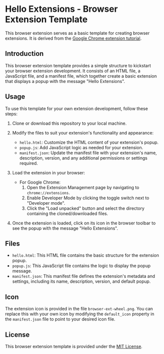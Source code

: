 # Hello Extensions - Browser Extension Template

This browser extension serves as a basic template for creating browser extensions. It is derived from the [Google Chrome extension tutorial](https://developer.chrome.com/docs/extensions/get-started/tutorial/hello-world).

## Introduction

This browser extension template provides a simple structure to kickstart your browser extension development. It consists of an HTML file, a JavaScript file, and a manifest file, which together create a basic extension that displays a popup with the message "Hello Extensions".

## Usage

To use this template for your own extension development, follow these steps:

1. Clone or download this repository to your local machine.
2. Modify the files to suit your extension's functionality and appearance:
   - `hello.html`: Customize the HTML content of your extension's popup.
   - `popup.js`: Add JavaScript logic as needed for your extension.
   - `manifest.json`: Update the manifest file with your extension's name, description, version, and any additional permissions or settings required.

3. Load the extension in your browser:
    - For Google Chrome:
        1. Open the Extension Management page by navigating to `chrome://extensions`.
        2. Enable Developer Mode by clicking the toggle switch next to "Developer mode".
        3. Click the "Load unpacked" button and select the directory containing the cloned/downloaded files.

4. Once the extension is loaded, click on its icon in the browser toolbar to see the popup with the message "Hello Extensions".

## Files

- `hello.html`: This HTML file contains the basic structure for the extension popup.
- `popup.js`: This JavaScript file contains the logic to display the popup message.
- `manifest.json`: This manifest file defines the extension's metadata and settings, including its name, description, version, and default popup.

## Icon

The extension icon is provided in the file `browser-ext-wheel.png`. You can replace this with your own icon by modifying the `default_icon` property in the `manifest.json` file to point to your desired icon file.

## License

This browser extension template is provided under the [MIT License](LICENSE).
